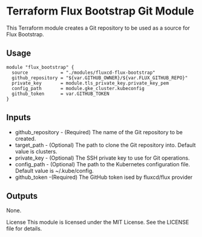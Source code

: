 # Terraform Flux Bootstrap Git Module

This Terraform module creates a Git repository to be used as a source for Flux Bootstrap.

## Usage

```hcl
module "flux_bootstrap" {
  source            = "./modules/fluxcd-flux-bootstrap"
  github_repository = "${var.GITHUB_OWNER}/${var.FLUX_GITHUB_REPO}"
  private_key       = module.tls_private_key.private_key_pem
  config_path       = module.gke_cluster.kubeconfig
  github_token      = var.GITHUB_TOKEN
}
```

## Inputs

- github_repository - (Required) The name of the Git repository to be created.
- target_path - (Optional) The path to clone the Git repository into. Default value is clusters.
- private_key - (Optional) The SSH private key to use for Git operations.
- config_path - (Optional) The path to the Kubernetes configuration file. Default value is ~/.kube/config.
- github_token -(Required) The GitHub token ised by fluxcd/flux provider

## Outputs

None.

License
This module is licensed under the MIT License. See the LICENSE file for details.
